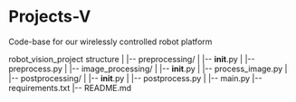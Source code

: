 # Projects-V
Code-base for our wirelessly controlled robot platform


robot_vision_project structure
|
|-- preprocessing/
|   |-- __init__.py
|   |-- preprocess.py
|
|-- image_processing/
|   |-- __init__.py
|   |-- process_image.py
|
|-- postprocessing/
|   |-- __init__.py
|   |-- postprocess.py
|
|-- main.py
|-- requirements.txt
|-- README.md